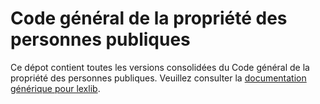 # Code général de la propriété des personnes publiques

Ce dépot contient toutes les versions consolidées du Code général de la propriété des personnes publiques. Veuillez consulter la [documentation générique pour lexlib](https://github.com/lexlib/documentation/wiki).
